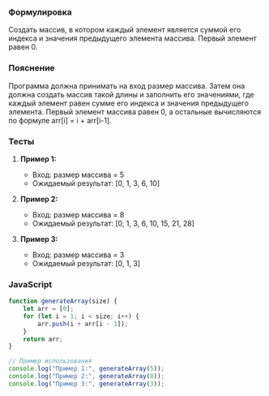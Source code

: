 
### Формулировка
Создать массив, в котором каждый элемент является суммой его индекса и значения предыдущего элемента массива. Первый элемент равен 0.

### Пояснение
Программа должна принимать на вход размер массива. Затем она должна создать массив такой длины и заполнить его значениями, где каждый элемент равен сумме его индекса и значения предыдущего элемента. Первый элемент массива равен 0, а остальные вычисляются по формуле arr[i] = i + arr[i-1].

### Тесты

1. **Пример 1:**
   - Вход: размер массива = 5
   - Ожидаемый результат: [0, 1, 3, 6, 10]

2. **Пример 2:**
   - Вход: размер массива = 8
   - Ожидаемый результат: [0, 1, 3, 6, 10, 15, 21, 28]

3. **Пример 3:**
   - Вход: размер массива = 3
   - Ожидаемый результат: [0, 1, 3]

### JavaScript
```javascript
function generateArray(size) {
    let arr = [0];
    for (let i = 1; i < size; i++) {
        arr.push(i + arr[i - 1]);
    }
    return arr;
}

// Пример использования
console.log("Пример 1:", generateArray(5));
console.log("Пример 2:", generateArray(8));
console.log("Пример 3:", generateArray(3));
```

